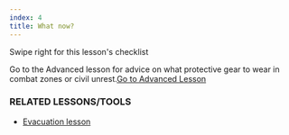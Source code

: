 ```yaml
---
index: 4
title: What now?
---
```

Swipe right for this lesson's checklist

Go to the Advanced lesson for advice on what protective gear to wear in combat zones or civil unrest.[Go to Advanced Lesson](umbrella://lesson/protective-equipment/1)

### RELATED LESSONS/TOOLS

*   [Evacuation lesson](umbrella://lesson/evacuation/0)